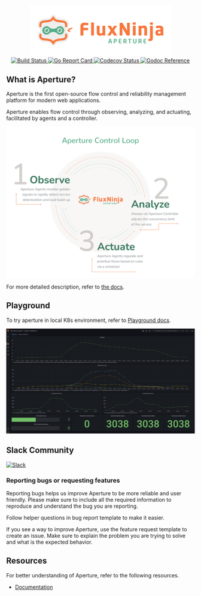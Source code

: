 <p align="center">
  <img src="docs/content/assets/img/aperture_logo.png" alt="Fluxninja Aperture" width="75%">
  <br/>

  <a href="https://dl.circleci.com/status-badge/img/gh/fluxninja/aperture/tree/main.svg?style=svg&circle-token=cf4312657fbc2f4833fee89328a3f27ab5f39c10">
    <img alt="Build Status" src="https://img.shields.io/circleci/build/github/fluxninja/aperture/main?token=cf4312657fbc2f4833fee89328a3f27ab5f39c10&style=for-the-badge">
  </a>
  <a href="https://goreportcard.com/report/github.com/fluxninja/aperture">
    <img alt="Go Report Card" src="https://goreportcard.com/badge/github.com/fluxninja/aperture?style=for-the-badge">
  </a>
  <a href="https://codecov.io/gh/fluxninja/aperture/branch/main/">
    <img alt="Codecov Status" src="https://img.shields.io/codecov/c/github/fluxninja/aperture?style=for-the-badge">
  </a>
  <a href="https://pkg.go.dev/github.com/fluxninja/aperture">
    <img alt="Godoc Reference" src="https://img.shields.io/badge/godoc-reference-brightgreen?style=for-the-badge">
  </a>
</p>

## What is Aperture?

Aperture is the first open-source flow control and reliability management
platform for modern web applications.

Aperture enables flow control through observing, analyzing, and actuating,
facilitated by agents and a controller.

<p align="center">
  <picture>
    <source media="(prefers-color-scheme: dark)" srcset="https://raw.githubusercontent.com/fluxninja/aperture/main/docs/content/assets/img/oaadark.png" />
    <source media="(prefers-color-scheme: light)" srcset="https://raw.githubusercontent.com/fluxninja/aperture/main/docs/content/assets/img/oaalight.png" />
    <img alt="Observe. Analyze. Actuate." src="https://raw.githubusercontent.com/fluxninja/aperture/main/docs/content/assets/img/oaalight.png">
  </picture>
</p>

For more detailed description, refer to [the docs](https://docs.fluxninja.com/).

## Playground

To try aperture in local K8s environment, refer to
[Playground docs](playground/README.md).

<p align="center">
  <picture>
    <img alt="Latency Gradient Policy Dashboard" src="./docs/content/assets/img/grafana_dashboard.png">
  </picture>
</p>

## Slack Community

[![Slack](https://img.shields.io/badge/Join%20Our%20Community-Slack-brightgreen)](https://join.slack.com/t/fluxninja-aperture/shared_invite/zt-1eunlrkhh-10P1HUkmBfVJX3qrSLRk~g)

### Reporting bugs or requesting features

Reporting bugs helps us improve Aperture to be more reliable and user friendly.
Please make sure to include all the required information to reproduce and
understand the bug you are reporting.

Follow helper questions in bug report template to make it easier.

If you see a way to improve Aperture, use the feature request template to create
an issue. Make sure to explain the problem you are trying to solve and what is
the expected behavior.

## Resources

For better understanding of Aperture, refer to the following resources.

- [Documentation](https://docs.fluxninja.com/)
